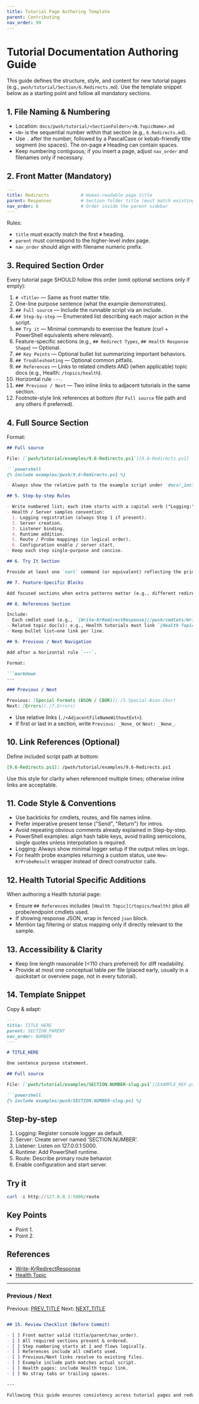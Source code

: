 ```yaml
---
title: Tutorial Page Authoring Template
parent: Contributing
nav_order: 99
---
```


# Tutorial Documentation Authoring Guide

This guide defines the structure, style, and content for new tutorial pages (e.g., `pwsh/tutorial/Section/6.Redirects.md`).
Use the template snippet below as a starting point and follow all mandatory sections.

## 1. File Naming & Numbering

- Location: `docs/pwsh/tutorial/<SectionFolder>/<N.TopicName>.md`
- `<N>` is the sequential number within that section (e.g., `6.Redirects.md`).
- Use `.` after the number, followed by a PascalCase or kebab-friendly title segment (no spaces). The on-page `#` Heading can contain spaces.
- Keep numbering contiguous; if you insert a page, adjust `nav_order` and filenames only if necessary.

## 2. Front Matter (Mandatory)

```yaml
---
title: Redirects            # Human-readable page title
parent: Responses           # Section folder title (must match existing parent page)
nav_order: 6                # Order inside the parent sidebar
---
```

Rules:

- `title` must exactly match the first `#` heading.
- `parent` must correspond to the higher-level index page.
- `nav_order` should align with filename numeric prefix.

## 3. Required Section Order

Every tutorial page SHOULD follow this order (omit optional sections only if empty):

1. `# <Title>` — Same as front matter title.
2. One-line purpose sentence (what the example demonstrates).
3. `## Full source` — Include the runnable script via an include.
4. `## Step-by-step` — Enumerated list describing each major action in the script.
5. `## Try it` — Minimal commands to exercise the feature (curl + PowerShell equivalents where relevant).
6. Feature-specific sections (e.g., `## Redirect Types`, `## Health Response Shape`) — Optional.
7. `## Key Points` — Optional bullet list summarizing important behaviors.
8. `## Troubleshooting` — Optional common pitfalls.
9. `## References` — Links to related cmdlets AND (when applicable) topic docs (e.g., Health: `/topics/health`).
10. Horizontal rule `---`.
11. `### Previous / Next` — Two inline links to adjacent tutorials in the same section.
12. Footnote-style link references at bottom (for `Full source` file path and any others if preferred).

## 4. Full Source Section

Format:

```markdown
## Full source

File: [`pwsh/tutorial/examples/9.6-Redirects.ps1`][9.6-Redirects.ps1]

```powershell
{% include examples/pwsh/9.6-Redirects.ps1 %}
```

```markdown
- Always show the relative path to the example script under `docs/_includes/examples/pwsh/` (the include uses that path structure).

## 5. Step-by-step Rules

- Write numbered list; each item starts with a capital verb ("Logging:", "Server:").
- Health / Server samples convention:
  1. Logging registration (always Step 1 if present).
  2. Server creation.
  3. Listener binding.
  4. Runtime addition.
  5. Route / Probe mappings (in logical order).
  6. Configuration enable / server start.
- Keep each step single-purpose and concise.

## 6. Try It Section

Provide at least one `curl` command (or equivalent) reflecting the primary route. For PowerShell, prefer `Invoke-WebRequest` or `curl` (alias aware) showing headers or status. Use fenced `powershell` code blocks.

## 7. Feature-Specific Blocks

Add focused sections when extra patterns matter (e.g., different redirect styles, probe types, serialization formats). Use a short noun phrase heading.

## 8. References Section

Include:
- Each cmdlet used (e.g., `[Write-KrRedirectResponse](/pwsh/cmdlets/Write-KrRedirectResponse)`).
- Related topic doc(s): e.g., Health tutorials must link `[Health Topic](/topics/health)`.
- Keep bullet list—one link per line.

## 9. Previous / Next Navigation

Add after a horizontal rule `---`.

Format:

```markdown
---

### Previous / Next

Previous: [Special Formats (BSON / CBOR)](./5.Special-Bson-Cbor)
Next: [Errors](./7.Errors)
```

- Use relative links (`./<AdjacentFileNameWithoutExt>`).
- If first or last in a section, write `Previous: _None_` or `Next: _None_`.

## 10. Link References (Optional)

Define included script path at bottom:

```markdown
[9.6-Redirects.ps1]: /pwsh/tutorial/examples/9.6-Redirects.ps1
```

Use this style for clarity when referenced multiple times; otherwise inline links are acceptable.

## 11. Code Style & Conventions

- Use backticks for cmdlets, routes, and file names inline.
- Prefer imperative present tense ("Send", "Return") for intros.
- Avoid repeating obvious comments already explained in Step-by-step.
- PowerShell examples: align hash table keys, avoid trailing semicolons, single quotes unless interpolation is required.
- Logging: Always show minimal logger setup if the output relies on logs.
- For health probe examples returning a custom status, use `New-KrProbeResult` wrapper instead of direct constructor calls.

## 12. Health Tutorial Specific Additions

When authoring a Health tutorial page:

- Ensure `## References` includes `[Health Topic](/topics/health)` plus all probe/endpoint cmdlets used.
- If showing response JSON, wrap in fenced `json` block.
- Mention tag filtering or status mapping only if directly relevant to the sample.

## 13. Accessibility & Clarity

- Keep line length reasonable (<110 chars preferred) for diff readability.
- Provide at most one conceptual table per file (placed early, usually in a quickstart or overview page, not in every tutorial).

## 14. Template Snippet

Copy & adapt:

```markdown
---
title: TITLE_HERE
parent: SECTION_PARENT
nav_order: NUMBER
---

# TITLE_HERE

One sentence purpose statement.

## Full source

File: [`pwsh/tutorial/examples/SECTION.NUMBER-slug.ps1`][EXAMPLE_REF.ps1]

```powershell
{% include examples/pwsh/SECTION.NUMBER-slug.ps1 %}
```

## Step-by-step

1. Logging: Register console logger as default.
2. Server: Create server named 'SECTION.NUMBER'.
3. Listener: Listen on 127.0.0.1:5000.
4. Runtime: Add PowerShell runtime.
5. Route: Describe primary route behavior.
6. Enable configuration and start server.

## Try it

```powershell
curl -i http://127.0.0.1:5000/route
```

## Key Points

- Point 1.
- Point 2.

## References

- [Write-KrRedirectResponse](/pwsh/cmdlets/Write-KrRedirectResponse)
- [Health Topic](/topics/health) <!-- Include when relevant -->

---

### Previous / Next

Previous: [PREV_TITLE](./PREV_FILE)
Next: [NEXT_TITLE](./NEXT_FILE)

```markdown

## 15. Review Checklist (Before Commit)

- [ ] Front matter valid (title/parent/nav_order).
- [ ] All required sections present & ordered.
- [ ] Step numbering starts at 1 and flows logically.
- [ ] References include all cmdlets used.
- [ ] Previous/Next links resolve to existing files.
- [ ] Example include path matches actual script.
- [ ] Health pages: include Health topic link.
- [ ] No stray tabs or trailing spaces.

---

Following this guide ensures consistency across tutorial pages and reduces future refactoring work. Keep this document updated if conventions evolve.
